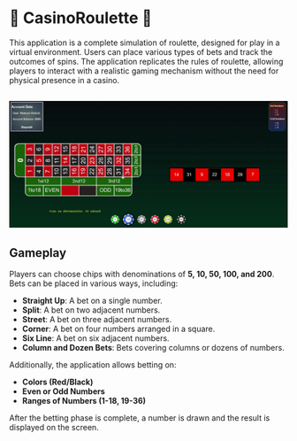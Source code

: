 # 🎰 CasinoRoulette 🎰

This application is a complete simulation of roulette, designed for play in a virtual environment. Users can place various types of bets and track the outcomes of spins. The application replicates the rules of roulette, allowing players to interact with a realistic gaming mechanism without the need for physical presence in a casino.

##
<div align="center">
    <img src="./roulette.gif" alt="Roulette" width="1000"/>
</div>


## Gameplay

Players can choose chips with denominations of **5, 10, 50, 100, and 200**. Bets can be placed in various ways, including:

- **Straight Up**: A bet on a single number.
- **Split**: A bet on two adjacent numbers.
- **Street**: A bet on three adjacent numbers.
- **Corner**: A bet on four numbers arranged in a square.
- **Six Line**: A bet on six adjacent numbers.
- **Column and Dozen Bets**: Bets covering columns or dozens of numbers.

Additionally, the application allows betting on:

- **Colors (Red/Black)**
- **Even or Odd Numbers**
- **Ranges of Numbers (1-18, 19-36)**

After the betting phase is complete, a number is drawn and the result is displayed on the screen.
